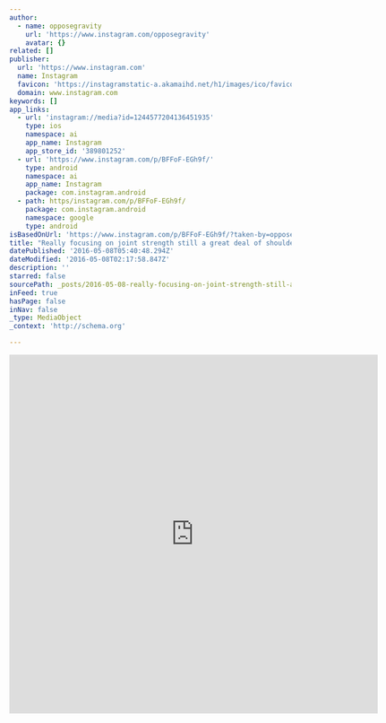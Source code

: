 ```yaml
---
author:
  - name: opposegravity
    url: 'https://www.instagram.com/opposegravity'
    avatar: {}
related: []
publisher:
  url: 'https://www.instagram.com'
  name: Instagram
  favicon: 'https://instagramstatic-a.akamaihd.net/h1/images/ico/favicon.ico/7cdab0872b15.ico'
  domain: www.instagram.com
keywords: []
app_links:
  - url: 'instagram://media?id=1244577204136451935'
    type: ios
    namespace: ai
    app_name: Instagram
    app_store_id: '389801252'
  - url: 'https://www.instagram.com/p/BFFoF-EGh9f/'
    type: android
    namespace: ai
    app_name: Instagram
    package: com.instagram.android
  - path: https/instagram.com/p/BFFoF-EGh9f/
    package: com.instagram.android
    namespace: google
    type: android
isBasedOnUrl: 'https://www.instagram.com/p/BFFoF-EGh9f/?taken-by=opposegravity'
title: "Really focusing on joint strength still a great deal of shoulder opening work to do. Still it's an amazing feeling to have the mobility to move at this range. I'm curious to know how I'll feel in a year or 10 years with continued play. How will it feel to have open shoulders and hips, a supple strong back, and flexible mobile joints is something I meditate on as of late. Moving well is very important to me I'm not getting any younger at 40. I watch the people around me and I notice we don't move very well. Most of us don't have good balance we're uncoordinated and stiff. Can barely bend over to tie our shoes and forget about squatting that's an act of war. Coming from the West to Asia was really the eye opener. I went to the Philippines back 2013 and watched a 90 plus year old sit in a full squat with ease. As a matter of fact she could sit on the floor like a child. Back home you'll be lucky if you can stand up at that age. In Asia they never forgot how to keep themselves mobile. It makes for a more comfortable life. So for me it's a conscious decision that make complete sense. Do I want to look like a 90 year old in the States or do I want to move like the 90 year old in the Philippines? Something to think about \uD83E\uDD14 #opposegravity #movementismedicine #movementculture #jointhealth #mobility #calisthenics #gymnastics #igfitness #fitness #igfit"
datePublished: '2016-05-08T05:40:48.294Z'
dateModified: '2016-05-08T02:17:58.847Z'
description: ''
starred: false
sourcePath: _posts/2016-05-08-really-focusing-on-joint-strength-still-a-great-deal-of-shou.md
inFeed: true
hasPage: false
inNav: false
_type: MediaObject
_context: 'http://schema.org'

---
```

<iframe src="https://cdn.embedly.com/widgets/media.html?src=http%3A%2F%2Fscontent.cdninstagram.com%2Ft50.2886-16%2F13184046_1608305246163233_1091570359_n.mp4&amp;src_secure=1&amp;url=https%3A%2F%2Fwww.instagram.com%2Fp%2FBFFoF-EGh9f%2F&amp;image=https%3A%2F%2Fscontent.cdninstagram.com%2Ft51.2885-15%2Fe15%2F13129935_783234868478001_624172259_n.jpg%3Fig_cache_key%3DMTI0NDU3NzIwNDEzNjQ1MTkzNQ%253D%253D.2&amp;key=b7d04c9b404c499eba89ee7072e1c4f7&amp;type=video%2Fmp4&amp;schema=instagram" width="658" height="640" scrolling="no" frameborder="0" allowfullscreen="" style=""></iframe>